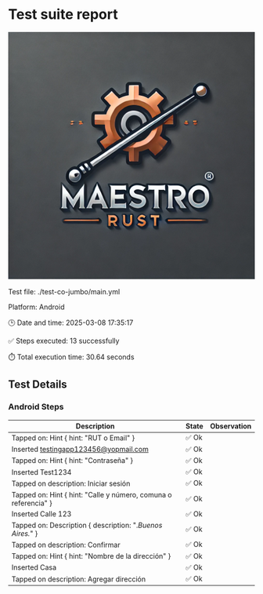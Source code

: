# Test suite report

![LOGO](./assets/logo.webp)

Test file: ./test-co-jumbo/main.yml

Platform: Android

🕒 Date and time: 2025-03-08 17:35:17

✅ Steps executed: 13 successfully

⏱️ Total execution time: 30.64 seconds

## Test Details

### Android Steps
| Description | State | Observation | 
 |----|----|----|
| Tapped on: Hint { hint: "RUT o Email" } | ✅ Ok |  |
| Inserted testingapp123456@yopmail.com | ✅ Ok |  |
| Tapped on: Hint { hint: "Contraseña" } | ✅ Ok |  |
| Inserted Test1234 | ✅ Ok |  |
| Tapped on description: Iniciar sesión | ✅ Ok | |
| Tapped on: Hint { hint: "Calle y número, comuna o referencia" } | ✅ Ok |  |
| Inserted Calle 123 | ✅ Ok |  |
| Tapped on: Description { description: ".*Buenos Aires.*" } | ✅ Ok |  |
| Tapped on description: Confirmar | ✅ Ok | |
| Tapped on: Hint { hint: "Nombre de la dirección" } | ✅ Ok |  |
| Inserted Casa | ✅ Ok |  |
| Tapped on description: Agregar dirección | ✅ Ok | |


